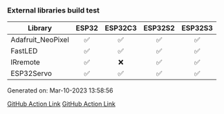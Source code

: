 ### External libraries build test

Library|ESP32|ESP32C3|ESP32S2|ESP32S3
-|:-:|:-:|:-:|:-:
Adafruit_NeoPixel|:white_check_mark:|:white_check_mark:|:white_check_mark:|:white_check_mark:
FastLED|:white_check_mark:|:white_check_mark:|:white_check_mark:|:white_check_mark:
IRremote|:white_check_mark:|:x:|:white_check_mark:|:white_check_mark:
ESP32Servo|:white_check_mark:|:white_check_mark:|:white_check_mark:|:white_check_mark:


Generated on: Mar-10-2023 13:58:56

[GitHub Action Link](https://github.com/P-R-O-C-H-Y/arduino-esp32/commit/2c854a3175683b4f676d70c457ee5f20202fee59/checks/4385145377)
[GitHub Action Link](https://github.com/P-R-O-C-H-Y/arduino-esp32/actions/runs/4403518170)